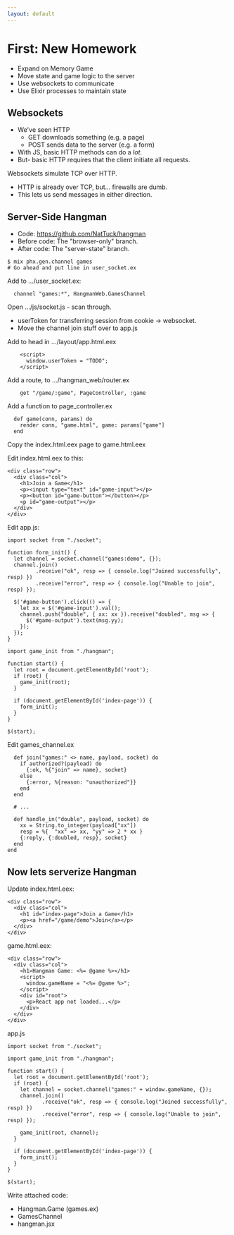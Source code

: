 ```yaml
---
layout: default
---
```


# First: New Homework

 - Expand on Memory Game
 - Move state and game logic to the server
 - Use websockets to communicate
 - Use Elixir processes to maintain state

## Websockets

 - We've seen HTTP
   - GET downloads something (e.g. a page)
   - POST sends data to the server (e.g. a form)
 - With JS, basic HTTP methods can do a *lot*.
 - But- basic HTTP requires that the client initiate all requests.
 
Websockets simulate TCP over HTTP.

 - HTTP is already over TCP, but... firewalls are dumb.
 - This lets us send messages in either direction.
 
## Server-Side Hangman

 - Code: https://github.com/NatTuck/hangman
 - Before code: The "browser-only" branch.
 - After code: The "server-state" branch.

```
$ mix phx.gen.channel games
# Go ahead and put line in user_socket.ex
```
  
Add to .../user_socket.ex:

```
  channel "games:*", HangmanWeb.GamesChannel
```

Open .../js/socket.js - scan through.

 - userToken for transferring session from cookie -> websocket.
 - Move the channel join stuff over to app.js

Add to head in .../layout/app.html.eex

```
    <script>
      window.userToken = "TODO";
    </script>
```

Add a route, to .../hangman_web/router.ex

```
    get "/game/:game", PageController, :game
```

Add a function to page_controller.ex

```
  def game(conn, params) do
    render conn, "game.html", game: params["game"]
  end
```

Copy the index.html.eex page to game.html.eex

Edit index.html.eex to this:

```
<div class="row">
  <div class="col">
    <h1>Join a Game</h1>
    <p><input type="text" id="game-input"></p>
    <p><button id="game-button"></button></p>
    <p id="game-output"></p>
  </div>
</div>
```

Edit app.js:


```
import socket from "./socket";

function form_init() {
  let channel = socket.channel("games:demo", {});
  channel.join()
         .receive("ok", resp => { console.log("Joined successfully", resp) })
         .receive("error", resp => { console.log("Unable to join", resp) });

  $('#game-button').click(() => {
    let xx = $('#game-input').val();
    channel.push("double", { xx: xx }).receive("doubled", msg => {
      $('#game-output').text(msg.yy);
    });
  });
}

import game_init from "./hangman";

function start() {
  let root = document.getElementById('root');
  if (root) {
    game_init(root);
  }

  if (document.getElementById('index-page')) {
    form_init();
  }
}

$(start);
```

Edit games_channel.ex

```
  def join("games:" <> name, payload, socket) do
    if authorized?(payload) do
      {:ok, %{"join" => name}, socket}
    else
      {:error, %{reason: "unauthorized"}}
    end
  end

  # ...

  def handle_in("double", payload, socket) do
    xx = String.to_integer(payload["xx"])
    resp = %{  "xx" => xx, "yy" => 2 * xx }
    {:reply, {:doubled, resp}, socket}
  end
end
```

## Now lets serverize Hangman

Update index.html.eex:

```
<div class="row">
  <div class="col">
    <h1 id="index-page">Join a Game</h1>
    <p><a href="/game/demo">Join</a></p>
  </div>
</div>
```

game.html.eex:

```
<div class="row">
  <div class="col">
    <h1>Hangman Game: <%= @game %></h1>
    <script>
      window.gameName = "<%= @game %>";
    </script>
    <div id="root">
      <p>React app not loaded...</p>
    </div>
  </div>
</div>
```

app.js

```
import socket from "./socket";

import game_init from "./hangman";

function start() {
  let root = document.getElementById('root');
  if (root) {
    let channel = socket.channel("games:" + window.gameName, {});
    channel.join()
           .receive("ok", resp => { console.log("Joined successfully", resp) })
           .receive("error", resp => { console.log("Unable to join", resp) });

    game_init(root, channel);
  }

  if (document.getElementById('index-page')) {
    form_init();
  }
}

$(start);
```

Write attached code:

 - Hangman.Game (games.ex)
 - GamesChannel 
 - hangman.jsx


